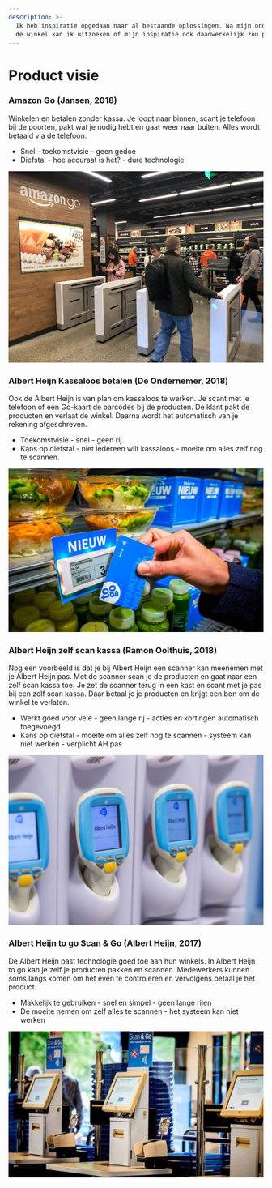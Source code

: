 ```yaml
---
description: >-
  Ik heb inspiratie opgedaan naar al bestaande oplossingen. Na mijn onderzoek in
  de winkel kan ik uitzoeken of mijn inspiratie ook daadwerkelijk zou passen.
---
```


# Product visie

### Amazon Go \(Jansen, 2018\) 

Winkelen en betalen zonder kassa. Je loopt naar binnen, scant je telefoon bij de poorten, pakt wat je nodig hebt en gaat weer naar buiten. Alles wordt betaald via de telefoon.

* Snel - toekomstvisie - geen gedoe
* Diefstal - hoe accuraat is het? - dure technologie

![Amazon Go store in Chicago](../../.gitbook/assets/amazon-go-badge.jpg)



### Albert Heijn Kassaloos betalen \(De Ondernemer, 2018\)

Ook de Albert Heijn is van plan om kassaloos te werken. Je scant met je telefoon of een Go-kaart de barcodes bij de producten. De klant pakt de producten en verlaat de winkel. Daarna wordt het automatisch van je rekening afgeschreven.

* Toekomstvisie - snel - geen rij.
* Kans op diefstal - niet iedereen wilt kassaloos - moeite om alles zelf nog te scannen.

![Albert Heijn kassaloos betalen met je to go kaart - Amsterdams Medisch Centrum](../../.gitbook/assets/ah-to-go-maakt-kassaloos-winkelen-mogelijk1537763303-750x480.jpeg)



### Albert Heijn zelf scan kassa \(Ramon Oolthuis, 2018\) 

Nog een voorbeeld is dat je bij Albert Heijn een scanner kan meenemen met je Albert Heijn pas. Met de scanner scan je de producten en gaat naar een zelf scan kassa toe. Je zet de scanner terug in een kast en scant met je pas bij een zelf scan kassa. Daar betaal je je producten en krijgt een bon om de winkel te verlaten.

* Werkt goed voor vele - geen lange rij - acties en kortingen automatisch toegevoegd
* Kans op diefstal - moeite om alles zelf nog te scannen - systeem kan niet werken - verplicht AH pas

![Albert Heijn zelf scanners in Albert Heijn XL winkels](../../.gitbook/assets/8368bf55-f977-4a92-a32d-2d70fe688a60.jpg)



### Albert Heijn to go Scan & Go \(Albert Heijn, 2017\) 

De Albert Heijn past technologie goed toe aan hun winkels. In Albert Heijn to go kan je zelf je producten pakken en scannen. Medewerkers kunnen soms langs komen om het even te controleren en vervolgens betaal je het product.

* Makkelijk te gebruiken - snel en simpel - geen lange rijen
* De moeite nemen om zelf alles te scannen - het systeem kan niet werken

![Albert Heijn Scan &amp; Go in Gennep](../../.gitbook/assets/1f717d6e-4514-4c63-ab8b-70e7b815c5ae.jpg)

